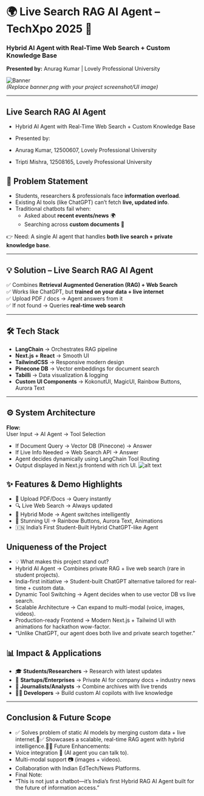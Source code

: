 # 🌍 Live Search RAG AI Agent – TechXpo 2025 🚀

### Hybrid AI Agent with Real-Time Web Search + Custom Knowledge Base  
**Presented by:** Anurag Kumar | Lovely Professional University  

![Banner](public/banner.png)  
*(Replace banner.png with your project screenshot/UI image)*  

---

## Live Search RAG AI Agent 
- Hybrid AI Agent with Real-Time Web Search + Custom Knowledge Base

- Presented by: 
- Anurag Kumar, 12500607, Lovely Professional University
- Tripti Mishra, 12508165, Lovely Professional University


## 📌 Problem Statement  
- Students, researchers & professionals face **information overload**.  
- Existing AI tools (like ChatGPT) can’t fetch **live, updated info**.  
- Traditional chatbots fail when:  
  - Asked about **recent events/news** 🌍  
  - Searching across **custom documents** 📑  

👉 Need: A single AI agent that handles **both live search + private knowledge base**.  

---

## 💡 Solution – Live Search RAG AI Agent  
✅ Combines **Retrieval Augmented Generation (RAG) + Web Search**  
✅ Works like ChatGPT, but **trained on your data + live internet**  
✅ Upload PDF / docs → Agent answers from it  
✅ If not found → Queries **real-time web search**  

---

## 🛠️ Tech Stack  
- **LangChain** → Orchestrates RAG pipeline  
- **Next.js + React** → Smooth UI  
- **TailwindCSS** → Responsive modern design  
- **Pinecone DB** → Vector embeddings for document search  
- **Tabilli** → Data visualization & logging  
- **Custom UI Components** → KokonutUI, MagicUI, Rainbow Buttons, Aurora Text  

---

## ⚙️ System Architecture  
**Flow:**  
User Input → AI Agent → Tool Selection  

- If Document Query → Vector DB (Pinecone) → Answer  
- If Live Info Needed → Web Search API → Answer  
- Agent decides dynamically using LangChain Tool Routing  
- Output displayed in Next.js frontend with rich UI. 
![alt text](flowchart.png)

## ✨ Features & Demo Highlights  
- 📑 Upload PDF/Docs → Query instantly  
- 🔍 Live Web Search → Always updated  
- 🔀 Hybrid Mode → Agent switches intelligently  
- 🎨 Stunning UI → Rainbow Buttons, Aurora Text, Animations  
- 🇮🇳 India’s First Student-Built Hybrid ChatGPT-like Agent  


## Uniqueness of the Project
- 💡 What makes this project stand out?
- Hybrid AI Agent → Combines private RAG + live web search (rare in student projects).
- India-first initiative → Student-built ChatGPT alternative tailored for real-time + custom data.
- Dynamic Tool Switching → Agent decides when to use vector DB vs live search.
- Scalable Architecture → Can expand to multi-modal (voice, images, videos).
- Production-ready Frontend → Modern Next.js + Tailwind UI with animations for hackathon wow-factor.
- “Unlike ChatGPT, our agent does both live and private search together.”


## 📊 Impact & Applications  
- 🎓 **Students/Researchers** → Research with latest updates  
- 🏢 **Startups/Enterprises** → Private AI for company docs + industry news  
- 📰 **Journalists/Analysts** → Combine archives with live trends  
- 👨‍💻 **Developers** → Build custom AI copilots with live knowledge  

---

## Conclusion & Future Scope
- ✅ Solves problem of static AI models by merging custom data + live internet.✅ Showcases a scalable, real-time RAG agent with hybrid intelligence.🔮 Future Enhancements:
- Voice integration 🎤 (AI agent you can talk to).
- Multi-modal support 📷 (images + videos).
- Collaboration with Indian EdTech/News Platforms.
- Final Note:
- “This is not just a chatbot—it’s India’s first Hybrid RAG AI Agent built for the future of information access.”
